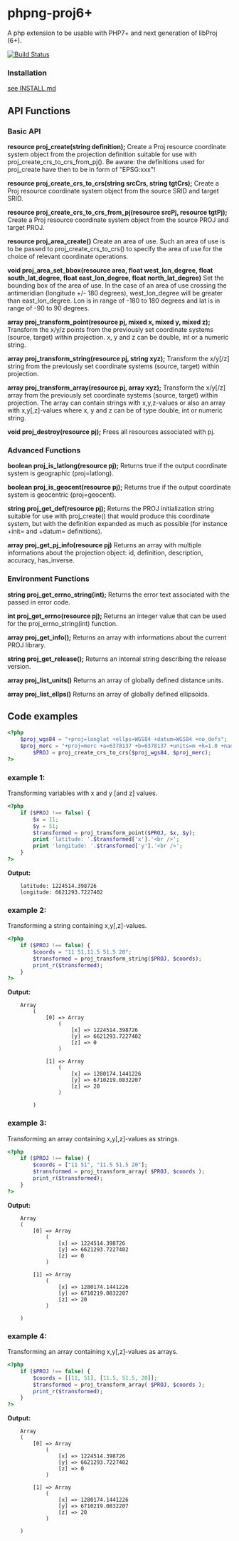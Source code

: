 # phpng-proj6+

A php extension to be usable with PHP7+ and next generation of libProj (6+).

[![Build Status](https://travis-ci.com/swen100/phpng-proj.svg?branch=proj6+)](https://travis-ci.com/swen100/phpng-proj)

### Installation

[see INSTALL.md](INSTALL)

## API Functions

### Basic API

**resource proj_create(string definition);**
Create a Proj resource coordinate system object from the projection definition suitable for use with proj_create_crs_to_crs_from_pj(). Be aware: the definitions used for proj_create have then to be in form of "EPSG:xxx"!

**resource proj_create_crs_to_crs(string srcCrs, string tgtCrs);**
Create a Proj resource coordinate system object from the source SRID and target SRID.

**resource proj_create_crs_to_crs_from_pj(resource srcPj, resource tgtPj);**
Create a Proj resource coordinate system object from the source PROJ and target PROJ.

**resource proj_area_create()**
Create an area of use. Such an area of use is to be passed to proj_create_crs_to_crs() to specify the area of use for the choice of relevant coordinate operations.

**void proj_area_set_bbox(resource area, float west_lon_degree, float south_lat_degree, float east_lon_degree, float north_lat_degree)**
Set the bounding box of the area of use. In the case of an area of use crossing the antimeridian (longitude +/- 180 degrees), west_lon_degree will be greater than east_lon_degree. Lon is in range of -180 to 180 degrees and lat is in range of -90 to 90 degrees.

**array proj_transform_point(resource pj, mixed x, mixed y, mixed z);**
Transform the x/y/z points from the previously set coordinate systems (source, target) within projection.
x, y and z can be double, int or a numeric string.

**array proj_transform_string(resource pj, string xyz);**
Transform the x/y[/z] string from the previously set coordinate systems (source, target) within projection.

**array proj_transform_array(resource pj, array xyz);**
Transform the x/y[/z] array from the previously set coordinate systems (source, target) within projection.
The array can contain strings with x,y,z-values or also an array with x,y[,z]-values where x, y and z can be of type double, int or numeric string.

**void proj_destroy(resource pj);**
Frees all resources associated with pj.

### Advanced Functions

**boolean proj_is_latlong(resource pj);**
Returns true if the output coordinate system is geographic (proj=latlong).

**boolean proj_is_geocent(resource pj);**
Returns true if the output coordinate system is geocentric (proj=geocent).

**string proj_get_def(resource pj);**
Returns the PROJ initialization string suitable for use with proj_create() that would produce this coordinate system, but with the definition expanded as much as possible (for instance +init= and +datum= definitions).

**array proj_get_pj_info(resource pj)**
Returns an array with multiple informations about the projection object: id, definition, description, accuracy, has_inverse.


### Environment Functions

**string proj_get_errno_string(int);**
Returns the error text associated with the passed in error code.

**int proj_get_errno(resource pj);**
Returns an integer value that can be used for the proj_errno_string(int) function.

**array proj_get_info();**
Returns an array with informations about the current PROJ library.

**string proj_get_release();**
Returns an internal string describing the release version.

**array proj_list_units()**
Returns an array of globally defined distance units.

**array proj_list_ellps()**
Returns an array of globally defined ellipsoids.


## Code examples

```php
<?php  
	$proj_wgs84 = "+proj=longlat +ellps=WGS84 +datum=WGS84 +no_defs";
	$proj_merc = "+proj=merc +a=6378137 +b=6378137 +units=m +k=1.0 +nadgrids=@null +no_defs";
        $PROJ = proj_create_crs_to_crs($proj_wgs84, $proj_merc);
?>
```

### example 1:
Transforming variables with x and y [and z] values.
```php
<?php  
	if ($PROJ !== false) {  
	    $x = 11;
	    $y = 51;
	    $transformed = proj_transform_point($PROJ, $x, $y);
	    print 'latitude: '.$transformed['x'].'<br />';
	    print 'longitude: '.$transformed['y'].'<br />';
	}
?>
```

**Output:**
```
	latitude: 1224514.398726
	longitude: 6621293.7227402
```

### example 2:
Transforming a string containing x,y[,z]-values.
```php
<?php  
	if ($PROJ !== false) {
	    $coords = "11 51,11.5 51.5 20";
	    $transformed = proj_transform_string($PROJ, $coords);
	    print_r($transformed);
	}
?>
```

**Output:**
```
	Array
        (
            [0] => Array
                (
                    [x] => 1224514.398726
                    [y] => 6621293.7227402
                    [z] => 0
                )

            [1] => Array
                (
                    [x] => 1280174.1441226
                    [y] => 6710219.0832207
                    [z] => 20
                )

        )
```

### example 3:
Transforming an array containing x,y[,z]-values as strings.
```php
<?php  
	if ($PROJ !== false) {
	    $coords = ["11 51", "11.5 51.5 20"];
	    $transformed = proj_transform_array( $PROJ, $coords );
	    print_r($transformed);
	}
?>
```

**Output:**
```
	Array
	(
	    [0] => Array
	        (
	            [x] => 1224514.398726
	            [y] => 6621293.7227402
	            [z] => 0
	        )
	
	    [1] => Array
	        (
	            [x] => 1280174.1441226
	            [y] => 6710219.0832207
	            [z] => 20
	        )
	
	)
```

### example 4:
Transforming an array containing x,y[,z]-values as arrays.
```php
<?php  
	if ($PROJ !== false) {  
	    $coords = [[11, 51], [11.5, 51.5, 20]];
	    $transformed = proj_transform_array( $PROJ, $coords );
	    print_r($transformed);
	}
?>
```

**Output:**
```
	Array
	(
	    [0] => Array
	        (
	            [x] => 1224514.398726
	            [y] => 6621293.7227402
	            [z] => 0
	        )
	
	    [1] => Array
	        (
	            [x] => 1280174.1441226
	            [y] => 6710219.0832207
	            [z] => 20
	        )
	
	)
```
